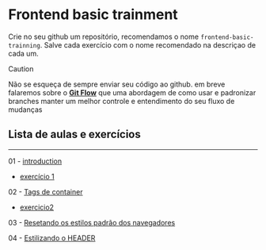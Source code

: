 # Frontend basic trainment

Crie no seu github um repositório, recomendamos o nome `frontend-basic-trainning`.
Salve cada exercício com o nome recomendado na descriçao de cada um.

> [!CAUTION]
> Não se esqueça de sempre enviar seu código ao github.
> em breve falaremos sobre o **[Git Flow](https://medium.com/trainingcenter/utilizando-o-fluxo-git-flow-e63d5e0d5e04)** que uma abordagem de como usar e padronizar branches manter um melhor controle e entendimento do seu fluxo de mudanças

## Lista de aulas e exercícios

---

01 - [introduction](introduction.md)

- [exercício 1](exercicios/intro.md)

02 - [Tags de container](block-tags.md)

- [exercicio2](exercicios/block-tags.md)

03 - [Resetando os estilos padrão dos navegadores](css-reset.md)

04 - [Estilizando o HEADER](header-styles.md)
